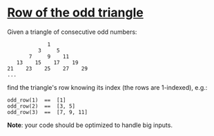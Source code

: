 # [Row of the odd triangle](https://www.codewars.com/kata/row-of-the-odd-triangle "https://www.codewars.com/kata/5d5a7525207a674b71aa25b5")

Given a triangle of consecutive odd numbers:

```
             1
          3     5
       7     9    11
   13    15    17    19
21    23    25    27    29
...
```

find the triangle's row knowing its index (the rows are 1-indexed), e.g.:

```
odd_row(1)  ==  [1]
odd_row(2)  ==  [3, 5]
odd_row(3)  ==  [7, 9, 11]
```

**Note**: your code should be optimized to handle big inputs.
